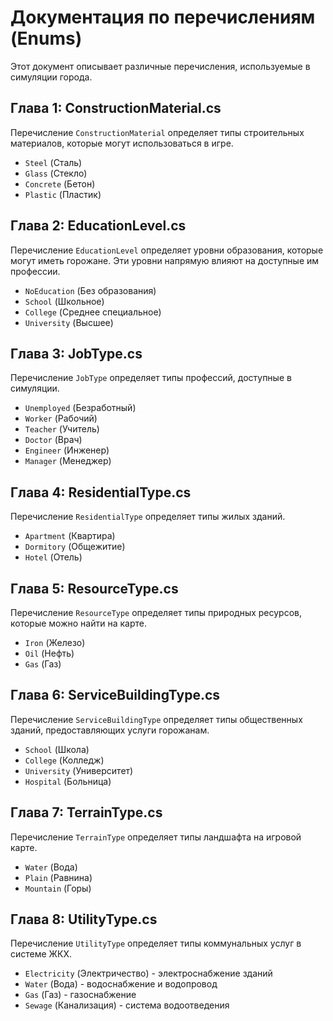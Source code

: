 # Документация по перечислениям (Enums)

Этот документ описывает различные перечисления, используемые в симуляции города.

## Глава 1: ConstructionMaterial.cs

Перечисление `ConstructionMaterial` определяет типы строительных материалов, которые могут использоваться в игре.

- `Steel` (Сталь)
- `Glass` (Стекло)
- `Concrete` (Бетон)
- `Plastic` (Пластик)

## Глава 2: EducationLevel.cs

Перечисление `EducationLevel` определяет уровни образования, которые могут иметь горожане. Эти уровни напрямую влияют на доступные им профессии.

- `NoEducation` (Без образования)
- `School` (Школьное)
- `College` (Среднее специальное)
- `University` (Высшее)

## Глава 3: JobType.cs

Перечисление `JobType` определяет типы профессий, доступные в симуляции.

- `Unemployed` (Безработный)
- `Worker` (Рабочий)
- `Teacher` (Учитель)
- `Doctor` (Врач)
- `Engineer` (Инженер)
- `Manager` (Менеджер)

## Глава 4: ResidentialType.cs

Перечисление `ResidentialType` определяет типы жилых зданий.

- `Apartment` (Квартира)
- `Dormitory` (Общежитие)
- `Hotel` (Отель)

## Глава 5: ResourceType.cs

Перечисление `ResourceType` определяет типы природных ресурсов, которые можно найти на карте.

- `Iron` (Железо)
- `Oil` (Нефть)
- `Gas` (Газ)

## Глава 6: ServiceBuildingType.cs

Перечисление `ServiceBuildingType` определяет типы общественных зданий, предоставляющих услуги горожанам.

- `School` (Школа)
- `College` (Колледж)
- `University` (Университет)
- `Hospital` (Больница)

## Глава 7: TerrainType.cs

Перечисление `TerrainType` определяет типы ландшафта на игровой карте.

- `Water` (Вода)
- `Plain` (Равнина)
- `Mountain` (Горы)

## Глава 8: UtilityType.cs

Перечисление `UtilityType` определяет типы коммунальных услуг в системе ЖКХ.

- `Electricity` (Электричество) - электроснабжение зданий
- `Water` (Вода) - водоснабжение и водопровод
- `Gas` (Газ) - газоснабжение
- `Sewage` (Канализация) - система водоотведения